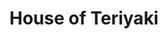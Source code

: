 ---
layout: place
title: "House of Teriyaki"
permalink: /massachusetts/amherst/house-of-teriyaki.html
stateAbbr: MA
stateName: Massachusetts
cityName: Amherst
place_id: ChIJVQjRvIXS5okRTYqfalbuwsA
photos:
  - name: >-
      places/ChIJVQjRvIXS5okRTYqfalbuwsA/photos/AeeoHcImcYIa7YPmqxgVnq-AfBRt_JrS7lLyOM2RsZFrW1YqV9wyCrB-2TUUoYrcVYEY50A2WNStBPiYTex-bLCoozdGpCZhp2pjPE9gjIck1MSMbRHiK2o0NvZVjJory1-VVuQnEWlYQdnmPqjo1kok-k2ReuCFciMjbIgJI0wCTorh3rozlSZuu97vzzmgh61LHcRyih0BsTeNCyySvpoQmGh4bjLMcWNMxhKepMwFr0JVPx3aRh8SbkSHdyFpMs0mDE0szMUpKoK9_WQo9ZXSd3PY-HxN08srMrIJg7Z99nmzGw
    widthPx: 1357
    heightPx: 763
    authorAttributions:
      - displayName: House of Teriyaki
        uri: https://maps.google.com/maps/contrib/116820675372315357999
        photoUri: >-
          https://lh3.googleusercontent.com/a-/ALV-UjWN5nZrjQynPPUEJCn2Ej1vtMAxFbemFGDl4nOFV_M2QvmajIs=s100-p-k-no-mo
    flagContentUri: >-
      https://www.google.com/local/imagery/report/?cb_client=maps_api_places.places_api&image_key=!1e10!2sAF1QipPam56SF9CkfwPMCXA1g1VaNHJRzWxnoX2XSSJd&hl=en-US
    googleMapsUri: >-
      https://www.google.com/maps/place//data=!3m4!1e2!3m2!1sAF1QipPam56SF9CkfwPMCXA1g1VaNHJRzWxnoX2XSSJd!2e10!4m2!3m1!1s0x89e6d285bcd10855:0xc0c2ee566a9f8a4d
  - name: >-
      places/ChIJVQjRvIXS5okRTYqfalbuwsA/photos/AeeoHcJLaQ_H2dSHH94VwcLqbHN53IqOaUYw5MS_skTACW9e2k9wUNXO0RG0sYBXtIPNqJ8dTcIyh65kdDcXvQ9NjAcTAT_e6og6jtLP6dkpsTQyjGFcW2iY5z7HDFpOy8PWX9Q9kj3zNC1AtV86vzQuV91mOZ0avPI8HH1YSyC6r5WUOujDgwxEflTnDNAQlpdVmFzskF4g07fjUnAoo7kZTVL5TwhuW76iFtvBx1O-vBqMQ-soLjjdPp4Wog_o0_IyFuOkbfA4ZH0zu5Ygr4RxT23WWah1brSlCf5lraVmGl5fYQ
    widthPx: 4800
    heightPx: 2700
    authorAttributions:
      - displayName: House of Teriyaki
        uri: https://maps.google.com/maps/contrib/116820675372315357999
        photoUri: >-
          https://lh3.googleusercontent.com/a-/ALV-UjWN5nZrjQynPPUEJCn2Ej1vtMAxFbemFGDl4nOFV_M2QvmajIs=s100-p-k-no-mo
    flagContentUri: >-
      https://www.google.com/local/imagery/report/?cb_client=maps_api_places.places_api&image_key=!1e10!2sAF1QipOyElTeBguCQy9ns3c4kpqqXuwLYqq1nqx1ma7-&hl=en-US
    googleMapsUri: >-
      https://www.google.com/maps/place//data=!3m4!1e2!3m2!1sAF1QipOyElTeBguCQy9ns3c4kpqqXuwLYqq1nqx1ma7-!2e10!4m2!3m1!1s0x89e6d285bcd10855:0xc0c2ee566a9f8a4d
  - name: >-
      places/ChIJVQjRvIXS5okRTYqfalbuwsA/photos/AeeoHcI_pwABqpijYirOZd59_41xAmGX8boRg-Ejf-QrpGdTScukCYJslJpoVtrIpcYzuiSlxpPiFmDJMNH42aWh-NB6FJjN4DfwHI0NVrjiV7Jfe4egcAwf4oG8JE2gpEcfB6C-dvvEsDFSZvO46_ZH8LBUqnqtCb_B0rwFzXZ7kwdCTy1q3VesISFQ0BepySF7UrzszqjWwAU-a7pAKdRCGFhsajRPDO4LllZz4GYrQ3Esywxmz1XOu8R0QjTyRUQ4Yuk68tejCi0u7MXgX4w7pq5pNhPF1D-UthfQvNisorrbSg
    widthPx: 1839
    heightPx: 563
    authorAttributions:
      - displayName: House of Teriyaki
        uri: https://maps.google.com/maps/contrib/116820675372315357999
        photoUri: >-
          https://lh3.googleusercontent.com/a-/ALV-UjWN5nZrjQynPPUEJCn2Ej1vtMAxFbemFGDl4nOFV_M2QvmajIs=s100-p-k-no-mo
    flagContentUri: >-
      https://www.google.com/local/imagery/report/?cb_client=maps_api_places.places_api&image_key=!1e10!2sAF1QipMP7TkrdJ3o0pa8sw53YMUAql4MZoHcbtzkPUWA&hl=en-US
    googleMapsUri: >-
      https://www.google.com/maps/place//data=!3m4!1e2!3m2!1sAF1QipMP7TkrdJ3o0pa8sw53YMUAql4MZoHcbtzkPUWA!2e10!4m2!3m1!1s0x89e6d285bcd10855:0xc0c2ee566a9f8a4d
  - name: >-
      places/ChIJVQjRvIXS5okRTYqfalbuwsA/photos/AeeoHcK5KwZMlL3drR-yUInRixUsUefeZE7De-0uUruScKirbk_2ydOO_i9ToIwOaUg5lEknF6rkmOynK7fCBJvTsXEbDpda9UsWJnCUCS7i88kmXgvYO8rK1B0X7VYlXz8_sVEYRxYRm4egZ2tYJVuOg1wyuRy089xBx-ONjLrsasskdygyTSEVqbSOkY7Mq5IUVFRoBSXVAi-ubJtje9TOZa8UGtahEgKaxs5KsRXHRRN2w8d9lPrf15-QoYJRq3jv2Zym3sDRizNeikZcKndJIdKoJVwqPGm5S6kNjQQf_u6QStWTZqCB2yjhbMoUDkeRouu-igDunCZ8LYhlmvIENpd_D996NKvHNoanj5Nu1kHNo3Awb2JtU9eA6Hzwe2Dns4aX0ERDBCOGgZ3UTpnV4Wo5XghFeuQuPdDNzFkLT0I
    widthPx: 3600
    heightPx: 4800
    authorAttributions:
      - displayName: Sanchari ghosh
        uri: https://maps.google.com/maps/contrib/104948139266967807938
        photoUri: >-
          https://lh3.googleusercontent.com/a-/ALV-UjUFWGMvJ1Es_SHDdP75gXlh-tg1DTCGuxI7kOy82vkpgS9WK58poQ=s100-p-k-no-mo
    flagContentUri: >-
      https://www.google.com/local/imagery/report/?cb_client=maps_api_places.places_api&image_key=!1e10!2sCIHM0ogKEICAgIC9hNb9Aw&hl=en-US
    googleMapsUri: >-
      https://www.google.com/maps/place//data=!3m4!1e2!3m2!1sCIHM0ogKEICAgIC9hNb9Aw!2e10!4m2!3m1!1s0x89e6d285bcd10855:0xc0c2ee566a9f8a4d
  - name: >-
      places/ChIJVQjRvIXS5okRTYqfalbuwsA/photos/AeeoHcLhqB3tgdd23yRcCH5QBr14vX3MfwkowL6ndBSZx4IU9lon31qsAKk6pkYN_-23-mnSdTcmpiE6c4HwvgqPtf8QL0Jx_lX6U61ZxmnvgC3dJdqgMPdidAOx6HBIWfkHJsFK-mbgOCa7gP7YNZ5fPS6uKWstAKvmpXPGDkNIRUZFqQIxnawoZOP4RqkNxkxXgDYuIGd89WLdoO9z_Yt9kPSYHcZv6B-Aw8LvsiXvf_OJIs7COZZG2fhFpxKMYlewsXQhp8nLz8tXp6XAbhXf_kFepWyNZyK2l_YxGAtxN4EpV1UHRCmvInUhOIZ0abxfhEL65n1sN-iHplcvPwidlVsnFxdAtkX1nxwXl_VC6gi-4KBvXAwkGrrDSH0jyuj2LYqgNMJiUqv1o8-ZSu8tstcP_jLoZkLzUBwFt71r4VN8Mrlp
    widthPx: 3024
    heightPx: 4032
    authorAttributions:
      - displayName: Jake Soriano
        uri: https://maps.google.com/maps/contrib/105350460637040919635
        photoUri: >-
          https://lh3.googleusercontent.com/a/ACg8ocKLe73h2ycrVXmMgZ40ZElK3l4q-KFAWv90zw-m1tCFc-kwvuw=s100-p-k-no-mo
    flagContentUri: >-
      https://www.google.com/local/imagery/report/?cb_client=maps_api_places.places_api&image_key=!1e10!2sCIHM0ogKEICAgIDN-YaVqAE&hl=en-US
    googleMapsUri: >-
      https://www.google.com/maps/place//data=!3m4!1e2!3m2!1sCIHM0ogKEICAgIDN-YaVqAE!2e10!4m2!3m1!1s0x89e6d285bcd10855:0xc0c2ee566a9f8a4d
  - name: >-
      places/ChIJVQjRvIXS5okRTYqfalbuwsA/photos/AeeoHcJp0Bx7sJphim7BIN65mHR5ePzzPekScZxGcPNqPrNoDjTRg0WITbGPMR8dBfxKBXBqF_IS3uYfPJMEWezoKTN0Xi3X_wQyL3VUBuDgxxMKzednpFoVBdPFORpWxq2BKo8rmaXnUInNxyWBr3F9lvIfytP__UsDZwgcjADTMpumgG8o4RJgVYnwg4tR1Dz2sHWnLLPJNuA-siu00gttJJjJLWoGXUXO8WRKZXKwpS-tXNeS87ZEwvb4U6LvFv-BRpY7mmGoaFQSgh_XebpANi8-bcHFMr67Ced3cIAus2Xm6olAL8ZfLFW2NRQMuwm0ZMIRWfnATzibSW8OTd3LG1cXXHMIvFAwk_6rh-JV69BqdLgou0PmYVcZK0eJ46RM2qAWxo7v3HPbBbGvbsOpWm55ppjLV4I0CsaDqR6pIL3RwpLH
    widthPx: 651
    heightPx: 869
    authorAttributions:
      - displayName: Nick S
        uri: https://maps.google.com/maps/contrib/115044447080496717666
        photoUri: >-
          https://lh3.googleusercontent.com/a-/ALV-UjXlTttR_6suCv1G3uNxETp00P_1rjkvOx-Lx_2z_EIO0zj904c=s100-p-k-no-mo
    flagContentUri: >-
      https://www.google.com/local/imagery/report/?cb_client=maps_api_places.places_api&image_key=!1e10!2sCIHM0ogKEICAgIC_8Kq6zQE&hl=en-US
    googleMapsUri: >-
      https://www.google.com/maps/place//data=!3m4!1e2!3m2!1sCIHM0ogKEICAgIC_8Kq6zQE!2e10!4m2!3m1!1s0x89e6d285bcd10855:0xc0c2ee566a9f8a4d
  - name: >-
      places/ChIJVQjRvIXS5okRTYqfalbuwsA/photos/AeeoHcJDHIicEVpG4HUI3s8SLEd8lvWk58AiaOExiwbcIlp7zofsnNAApWE2Jqn8hzCHC-bS2l8pG_vTWPygR-eKwEGOppnWBNjFLcG4OXy41O6YsrxA6TfMCAhv7Ri505QVMTD6oCaVAi6bkwl7J9_aJkFNenprHnPFRfBUBM8L5-Onh9uknyP1n_PvPkw2OGco8L02y9Vea3Udkpmkd_rTS-biDf70o5j_3WSoyKicLVU1c7H6bU-IUVakm4lMaabwYJZllTCCah9ovYXXK3ITzhVHCyoyKTOnb1h_I50DkryCeDnSHvDMyoFzJ0d372i9zTCfDeNS3C_1nqxIonKk_GJdHzAeKnwuOrX4yTCbbHyK-mLqc-DT9ykU6T68sDzINM2lscYlDVEs0vmPVeVjkOPal7Fr9X1YP7Bf7ysmd8RKhw
    widthPx: 4032
    heightPx: 3024
    authorAttributions:
      - displayName: Thanh Le
        uri: https://maps.google.com/maps/contrib/110516859400635109612
        photoUri: >-
          https://lh3.googleusercontent.com/a-/ALV-UjVPPfNg_34lyzND7Ajhpsp3vkgqcI8HmdcI8dcGGufJGlK6f5NM=s100-p-k-no-mo
    flagContentUri: >-
      https://www.google.com/local/imagery/report/?cb_client=maps_api_places.places_api&image_key=!1e10!2sCIHM0ogKEICAgICOpKC5GQ&hl=en-US
    googleMapsUri: >-
      https://www.google.com/maps/place//data=!3m4!1e2!3m2!1sCIHM0ogKEICAgICOpKC5GQ!2e10!4m2!3m1!1s0x89e6d285bcd10855:0xc0c2ee566a9f8a4d
  - name: >-
      places/ChIJVQjRvIXS5okRTYqfalbuwsA/photos/AeeoHcJlgDLV8TRzry3K8HM6rk4LuAcbNodKCxlopgkVN7B7XoyKTfmIPsRI6Efb_Zn4YcyYBnaCx4Tv9x7svW-y5G56X9yDLWwIdZvZeEWa6zfCwmXymxVJ2S4NJGvLYAR4JxXylaLSqaSukdDB64CgsWX3gBzAHbavzJlKHZZ0BW6P_JvSXqqxOHmt-HAdq7OSd3phnadVgnMjpkqgWwK5lHc106ifwYZ3_6Whwc7KhG-qoKKLU7vwj2lvafcYvt1vfCCy2d55Buxdh_Sc7FK_CBS-AaktbHaQAPs7dFFSSLIbHiBRrQpVb2n2DRJ8DLlX28dlDN2fVdDGFguIakJ48S1Xsbf6_nF5MUutRn4CwQV1nqiiM_MbJqrEfN7MMIDwCJZinB2c2mZm93_sov2ZKI5XwKY-QCQ91_Ps-352v-j0sQ
    widthPx: 4080
    heightPx: 3072
    authorAttributions:
      - displayName: Krystal Ducharme
        uri: https://maps.google.com/maps/contrib/102347480355240919522
        photoUri: >-
          https://lh3.googleusercontent.com/a-/ALV-UjXlnLonxMjYUUjxv4tjFN_yQfl0ye4OKB_ST8YJZLS4w49hY5U9=s100-p-k-no-mo
    flagContentUri: >-
      https://www.google.com/local/imagery/report/?cb_client=maps_api_places.places_api&image_key=!1e10!2sCIHM0ogKEICAgMDIuJ_vEg&hl=en-US
    googleMapsUri: >-
      https://www.google.com/maps/place//data=!3m4!1e2!3m2!1sCIHM0ogKEICAgMDIuJ_vEg!2e10!4m2!3m1!1s0x89e6d285bcd10855:0xc0c2ee566a9f8a4d
  - name: >-
      places/ChIJVQjRvIXS5okRTYqfalbuwsA/photos/AeeoHcJQSdZ-SToQDJuPchWGyjHrzcxcR6qVHobXs7lHeRLbt0-Jex0Tsswbej2aFEd_qMNxYqAvB7teb-EpOlmxB-r_oLLzJgCGA0rYCOmSXHqx88KmyRjGsjJ_160AYzcrH5tLI1c7Cwd4z6r8MS3hVyhmtBPLmpg9kTdzUpUjK7UnwTcJWuYCZCy0HZYLUvpSvZGOLrHPsWHraNn-aw7DoBkBk3vcyfx8LrFpihudEqkIirKTdirFCHZths7T2wbTBNxROWz-km9YdGTAtU31ZE1rGzfIbMs-Ss1BcwxHIaX05abosvcnaovxtgAhpXus8y6WQtIGLiNGbP1VoI7Io9I5IM_61TMt58FJzmMD0jimCYnzwF6J4Q4JYQ5ZjHftNgVbY0Nb1Tdr-2_6Ru5pqRh6UlgsphHN0Dhg8Bb34LBmm6s
    widthPx: 4080
    heightPx: 3072
    authorAttributions:
      - displayName: Krystal Ducharme
        uri: https://maps.google.com/maps/contrib/102347480355240919522
        photoUri: >-
          https://lh3.googleusercontent.com/a-/ALV-UjXlnLonxMjYUUjxv4tjFN_yQfl0ye4OKB_ST8YJZLS4w49hY5U9=s100-p-k-no-mo
    flagContentUri: >-
      https://www.google.com/local/imagery/report/?cb_client=maps_api_places.places_api&image_key=!1e10!2sCIHM0ogKEICAgMDIuJ_vkgE&hl=en-US
    googleMapsUri: >-
      https://www.google.com/maps/place//data=!3m4!1e2!3m2!1sCIHM0ogKEICAgMDIuJ_vkgE!2e10!4m2!3m1!1s0x89e6d285bcd10855:0xc0c2ee566a9f8a4d
  - name: >-
      places/ChIJVQjRvIXS5okRTYqfalbuwsA/photos/AeeoHcJ9ef3DGRFoHYqhEX8LacInpHFCxH88C_ObJxtXuVrzeNGapBS8YqAS87Ab4MM-iot5rvcr_oHqGZ_ynYEMWXwYgxClcq1trd7FZ9Com_ZOz55q0JZs5bS3-EY4Cw_57622_QAM5zfW5jqhf3vJKMINr0xm1zgHKNR7uHdtAkOSjuJZDtwsreNk0nAAMs2m-dkDIVbKMJDBYzPo7b9pZL4tNkx9Pfferp1Rtey5FZLPE2ZHHIw0Soby-KPtOFpBL5Jkr4CRMqNwbazmN1yc8b1fp741iuIXpb7k7nvVFDeDJYGYZX3JCvKhyba_cg2ZB6HB352FZMHDf2TBGztfGs1xt6L8RhVdyyXrUVGQmYrSYNaDBiO6K2hU_JuGb_kXq-4NVGf5S0J6ktb3uLrtQYTQEXNC7cfAo4nme8O0_0Y
    widthPx: 651
    heightPx: 869
    authorAttributions:
      - displayName: Nick S
        uri: https://maps.google.com/maps/contrib/115044447080496717666
        photoUri: >-
          https://lh3.googleusercontent.com/a-/ALV-UjXlTttR_6suCv1G3uNxETp00P_1rjkvOx-Lx_2z_EIO0zj904c=s100-p-k-no-mo
    flagContentUri: >-
      https://www.google.com/local/imagery/report/?cb_client=maps_api_places.places_api&image_key=!1e10!2sCIHM0ogKEICAgIC_8Kq6LQ&hl=en-US
    googleMapsUri: >-
      https://www.google.com/maps/place//data=!3m4!1e2!3m2!1sCIHM0ogKEICAgIC_8Kq6LQ!2e10!4m2!3m1!1s0x89e6d285bcd10855:0xc0c2ee566a9f8a4d
address: 1177 N Pleasant St, Amherst, MA 01002, USA
street: 1177 N Pleasant St
city: Amherst
state: MA
zip: '01002'
country: USA
neighborhood: North Amherst
latitude: '42.409585'
longitude: '-72.530609'
accessibility_options:
  wheelchairAccessibleEntrance: false
business_status: OPERATIONAL
name: House of Teriyaki
google_maps_links:
  directionsUri: >-
    https://www.google.com/maps/dir//''/data=!4m7!4m6!1m1!4e2!1m2!1m1!1s0x89e6d285bcd10855:0xc0c2ee566a9f8a4d!3e0
  placeUri: https://maps.google.com/?cid=13889926255687469645
  writeAReviewUri: >-
    https://www.google.com/maps/place//data=!4m3!3m2!1s0x89e6d285bcd10855:0xc0c2ee566a9f8a4d!12e1
  reviewsUri: >-
    https://www.google.com/maps/place//data=!4m4!3m3!1s0x89e6d285bcd10855:0xc0c2ee566a9f8a4d!9m1!1b1
  photosUri: >-
    https://www.google.com/maps/place//data=!4m3!3m2!1s0x89e6d285bcd10855:0xc0c2ee566a9f8a4d!10e5
primary_type: Japanese Restaurant
opening_hours:
  regular: null
  current: null
secondary_opening_hours:
  regular:
    weekdayDescriptions: null
    type: null
  current:
    weekdayDescriptions: null
    type: null
phone: (413) 549-3666
price_level: PRICE_LEVEL_MODERATE
price_range: $20 &ndash; $30
rating: '4.5'
rating_count: 292
website: http://www.houseofteriyakiorder.com/
description: >-
  Traditional Japanese dishes & sushi rolls served in easygoing, wood-paneled
  surrounds.
reviews:
  - name: >-
      places/ChIJVQjRvIXS5okRTYqfalbuwsA/reviews/ChZDSUhNMG9nS0VJQ0FnSUNmcXFHZ0xnEAE
    relativePublishTimeDescription: 3 months ago
    rating: 5
    text:
      text: >-
        House of Teriyaki. There's so much to say about this place. Between the
        flavors, the environment, and the service. Today we were waited on by a
        very nice young man. Daniel. He was pleasantly patient and intuitive to
        our every need. Easily the best waiter. Every single time I come here
        I'm absolutely blown away. Their food options especially are beyond
        words. The chicken fried rice is best here than literally anywhere else
        I've been. I also have a wonderful place in my heart for their ginger
        pork. Oh. They're ginger tea blends perfectly with every single dish,
        providing a pleasant subtle cleanse of your palate refreshing every bite
        you take allowing you to savor the flavor of each and every bite.

        Finally just in case you don't believe me. I travel just about an hour
        just to eat here as often as I can.
      languageCode: en
    originalText:
      text: >-
        House of Teriyaki. There's so much to say about this place. Between the
        flavors, the environment, and the service. Today we were waited on by a
        very nice young man. Daniel. He was pleasantly patient and intuitive to
        our every need. Easily the best waiter. Every single time I come here
        I'm absolutely blown away. Their food options especially are beyond
        words. The chicken fried rice is best here than literally anywhere else
        I've been. I also have a wonderful place in my heart for their ginger
        pork. Oh. They're ginger tea blends perfectly with every single dish,
        providing a pleasant subtle cleanse of your palate refreshing every bite
        you take allowing you to savor the flavor of each and every bite.

        Finally just in case you don't believe me. I travel just about an hour
        just to eat here as often as I can.
      languageCode: en
    authorAttribution:
      displayName: Jonathan
      uri: https://www.google.com/maps/contrib/107362632713809714774/reviews
      photoUri: >-
        https://lh3.googleusercontent.com/a-/ALV-UjXistZ_q1c1mtujPfFIOm8KEbMdUUcaQ8yjusxMoffAw3YwLy43=s128-c0x00000000-cc-rp-mo-ba2
    publishTime: '2024-12-28T01:42:06.173197Z'
    flagContentUri: >-
      https://www.google.com/local/review/rap/report?postId=ChZDSUhNMG9nS0VJQ0FnSUNmcXFHZ0xnEAE&d=17924085&t=1
    googleMapsUri: >-
      https://www.google.com/maps/reviews/data=!4m6!14m5!1m4!2m3!1sChZDSUhNMG9nS0VJQ0FnSUNmcXFHZ0xnEAE!2m1!1s0x89e6d285bcd10855:0xc0c2ee566a9f8a4d
  - name: >-
      places/ChIJVQjRvIXS5okRTYqfalbuwsA/reviews/ChZDSUhNMG9nS0VJQ0FnSUNfOEtxNkRREAE
    relativePublishTimeDescription: 3 months ago
    rating: 4
    text:
      text: >-
        House of Teriyaki is an Asian restaurant located right outside the UMass
        Amherst campus, with a decently sized dining room.


        The staff were friendly and brought out the food quite quickly.


        The food was alright. I got the tteokbokki, which was on the spicy side
        but overall quite tasty. The bibimbap had good portion sizes, and had a
        nice mix of toppings on it. Overall was pretty good, does lean on the
        expensive side but not surprised given the location it is in.


        Overall, a decent try for any students in the area.
      languageCode: en
    originalText:
      text: >-
        House of Teriyaki is an Asian restaurant located right outside the UMass
        Amherst campus, with a decently sized dining room.


        The staff were friendly and brought out the food quite quickly.


        The food was alright. I got the tteokbokki, which was on the spicy side
        but overall quite tasty. The bibimbap had good portion sizes, and had a
        nice mix of toppings on it. Overall was pretty good, does lean on the
        expensive side but not surprised given the location it is in.


        Overall, a decent try for any students in the area.
      languageCode: en
    authorAttribution:
      displayName: Nick S
      uri: https://www.google.com/maps/contrib/115044447080496717666/reviews
      photoUri: >-
        https://lh3.googleusercontent.com/a-/ALV-UjXlTttR_6suCv1G3uNxETp00P_1rjkvOx-Lx_2z_EIO0zj904c=s128-c0x00000000-cc-rp-mo-ba6
    publishTime: '2025-01-12T05:19:46.151774Z'
    flagContentUri: >-
      https://www.google.com/local/review/rap/report?postId=ChZDSUhNMG9nS0VJQ0FnSUNfOEtxNkRREAE&d=17924085&t=1
    googleMapsUri: >-
      https://www.google.com/maps/reviews/data=!4m6!14m5!1m4!2m3!1sChZDSUhNMG9nS0VJQ0FnSUNfOEtxNkRREAE!2m1!1s0x89e6d285bcd10855:0xc0c2ee566a9f8a4d
  - name: >-
      places/ChIJVQjRvIXS5okRTYqfalbuwsA/reviews/ChZDSUhNMG9nS0VJQ0FnTURJdUpfQkp3EAE
    relativePublishTimeDescription: in the last week
    rating: 5
    text:
      text: Wow this food was delicious, I can't wait to return.
      languageCode: en
    originalText:
      text: Wow this food was delicious, I can't wait to return.
      languageCode: en
    authorAttribution:
      displayName: Krystal Ducharme
      uri: https://www.google.com/maps/contrib/102347480355240919522/reviews
      photoUri: >-
        https://lh3.googleusercontent.com/a-/ALV-UjXlnLonxMjYUUjxv4tjFN_yQfl0ye4OKB_ST8YJZLS4w49hY5U9=s128-c0x00000000-cc-rp-mo-ba5
    publishTime: '2025-04-07T00:47:32.711084Z'
    flagContentUri: >-
      https://www.google.com/local/review/rap/report?postId=ChZDSUhNMG9nS0VJQ0FnTURJdUpfQkp3EAE&d=17924085&t=1
    googleMapsUri: >-
      https://www.google.com/maps/reviews/data=!4m6!14m5!1m4!2m3!1sChZDSUhNMG9nS0VJQ0FnTURJdUpfQkp3EAE!2m1!1s0x89e6d285bcd10855:0xc0c2ee566a9f8a4d
  - name: >-
      places/ChIJVQjRvIXS5okRTYqfalbuwsA/reviews/ChZDSUhNMG9nS0VJQ0FnTUNRd0pfV1N3EAE
    relativePublishTimeDescription: a month ago
    rating: 3
    text:
      text: >-
        A large portion size but lacks flavor in food. Although We went on a
        Friday night, Restaurant was almost deserted.
      languageCode: en
    originalText:
      text: >-
        A large portion size but lacks flavor in food. Although We went on a
        Friday night, Restaurant was almost deserted.
      languageCode: en
    authorAttribution:
      displayName: shani perera
      uri: https://www.google.com/maps/contrib/107837624351649617183/reviews
      photoUri: >-
        https://lh3.googleusercontent.com/a-/ALV-UjXYtqXjM0zjflRbyXf_9q1cqjwfTV9-pRMLgpriDV_7DDbBWdk=s128-c0x00000000-cc-rp-mo-ba2
    publishTime: '2025-03-01T02:50:35.513066Z'
    flagContentUri: >-
      https://www.google.com/local/review/rap/report?postId=ChZDSUhNMG9nS0VJQ0FnTUNRd0pfV1N3EAE&d=17924085&t=1
    googleMapsUri: >-
      https://www.google.com/maps/reviews/data=!4m6!14m5!1m4!2m3!1sChZDSUhNMG9nS0VJQ0FnTUNRd0pfV1N3EAE!2m1!1s0x89e6d285bcd10855:0xc0c2ee566a9f8a4d
  - name: >-
      places/ChIJVQjRvIXS5okRTYqfalbuwsA/reviews/ChdDSUhNMG9nS0VJQ0FnTUR3d19XYnRBRRAB
    relativePublishTimeDescription: 2 weeks ago
    rating: 5
    text:
      text: >-
        We went here for a random Thursday dinner and were shocked at how
        amazing it was. Food was incredible and so fast! The service was lovely.
        We had a great night and wholeheartedly recommend!
      languageCode: en
    originalText:
      text: >-
        We went here for a random Thursday dinner and were shocked at how
        amazing it was. Food was incredible and so fast! The service was lovely.
        We had a great night and wholeheartedly recommend!
      languageCode: en
    authorAttribution:
      displayName: Mari Schwartzer
      uri: https://www.google.com/maps/contrib/102134451026839406915/reviews
      photoUri: >-
        https://lh3.googleusercontent.com/a-/ALV-UjUnPUlnBYOYPAqdxD8kxG0ivryKJ-4rMKwzFYY3lI8QByuPh6M=s128-c0x00000000-cc-rp-mo
    publishTime: '2025-03-27T23:19:05.004619Z'
    flagContentUri: >-
      https://www.google.com/local/review/rap/report?postId=ChdDSUhNMG9nS0VJQ0FnTUR3d19XYnRBRRAB&d=17924085&t=1
    googleMapsUri: >-
      https://www.google.com/maps/reviews/data=!4m6!14m5!1m4!2m3!1sChdDSUhNMG9nS0VJQ0FnTUR3d19XYnRBRRAB!2m1!1s0x89e6d285bcd10855:0xc0c2ee566a9f8a4d
parking_options:
  freeParkingLot: true
  freeStreetParking: true
  valetParking: false
payment_options:
  acceptsCreditCards: true
  acceptsDebitCards: true
  acceptsCashOnly: false
  acceptsNfc: true
allow_dogs: null
curbside_pickup: null
delivery: true
dine_in: true
good_for_children: true
good_for_groups: true
good_for_sports: false
live_music: false
menu_for_children: true
outdoor_seating: false
reservable: true
restroom: true
serves_beer: false
serves_breakfast: false
serves_brunch: false
serves_cocktails: false
serves_coffee: false
serves_dinner: true
serves_dessert: true
serves_lunch: true
serves_vegetarian_food: true
serves_wine: false
takeout: true

---